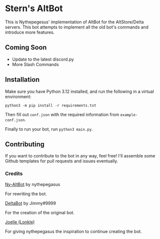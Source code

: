 # Stern's AltBot
This is Nythepegesus' implementation of AltBot for the AltStore/Delta servers. This bot attempts to implement all the old bot's commands and introduce more features. 

## Coming Soon
 * Update to the latest discord.py
 * More Slash Commands

## Installation
Make sure you have Python 3.12 installed, and run the following in a virtual environment:
```command line
python3 -m pip install -r requirements.txt
```

Then fill out `conf.json` with the required information from `example-conf.json`.

Finally to run your bot, run `python3 main.py`.

## Contributing
If you want to contribute to the bot in any way, feel free! I'll assemble some Github templates for pull requests and issues eventually. 

### Credits

[Ny-AltBot](https://github.com/nythepegasus/ny-altbot) by nythepegasus

For rewriting the bot.

[DeltaBot](https://github.com/deltadiscordbot/deltabot) by Jimmy#9999

For the creation of the original bot.

[Joelle (Lonkle)](https://github.com/lonkle)

For giving nythepegasus the inspiration to continue creating the bot.
